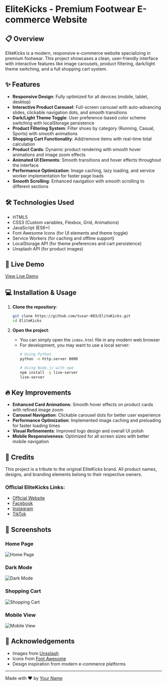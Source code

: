 # EliteKicks - Premium Footwear E-commerce Website

## 📋 Overview

EliteKicks is a modern, responsive e-commerce website specializing in premium footwear. This project showcases a clean, user-friendly interface with interactive features like image carousels, product filtering, dark/light theme switching, and a full shopping cart system.

## ✨ Features

- **Responsive Design**: Fully optimized for all devices (mobile, tablet, desktop)
- **Interactive Product Carousel**: Full-screen carousel with auto-advancing slides, clickable navigation dots, and smooth transitions
- **Dark/Light Theme Toggle**: User preference-based color scheme switching with localStorage persistence
- **Product Filtering System**: Filter shoes by category (Running, Casual, Sports) with smooth animations
- **Shopping Cart Functionality**: Add/remove items with real-time total calculation
- **Product Cards**: Dynamic product rendering with smooth hover animations and image zoom effects
- **Animated UI Elements**: Smooth transitions and hover effects throughout the interface
- **Performance Optimization**: Image caching, lazy loading, and service worker implementation for faster page loads
- **Smooth Scrolling**: Enhanced navigation with smooth scrolling to different sections

## 🛠️ Technologies Used

- HTML5
- CSS3 (Custom variables, Flexbox, Grid, Animations)
- JavaScript (ES6+)
- Font Awesome Icons (for UI elements and theme toggle)
- Service Workers (for caching and offline support)
- LocalStorage API (for theme preferences and cart persistence)
- Unsplash API (for product images)

## 🚀 Live Demo

[View Live Demo](https://elite-kicks.vercel.app/)

## 💻 Installation & Usage

1. **Clone the repository**:
   ```bash
   git clone https://github.com/tusar-003/EliteKicks.git
   cd EliteKicks
   ```

2. **Open the project**:
   - You can simply open the `index.html` file in any modern web browser
   - For development, you may want to use a local server:
     ```bash
     # Using Python
     python -m http.server 8000
     
     # Using Node.js with npm
     npm install -g live-server
     live-server
     ```

## 🔥 Key Improvements

- **Enhanced Card Animations**: Smooth hover effects on product cards with refined image zoom
- **Carousel Navigation**: Clickable carousel dots for better user experience
- **Performance Optimization**: Implemented image caching and preloading for faster loading times
- **Visual Refinements**: Improved logo design and overall UI polish
- **Mobile Responsiveness**: Optimized for all screen sizes with better mobile navigation

## 👏 Credits

This project is a tribute to the original EliteKicks brand. All product names, designs, and branding elements belong to their respective owners.

### Official EliteKicks Links:
- [Official Website](https://elitekicks.shop/)
- [Facebook](https://www.facebook.com/people/Elite-Kicks/100092365220053/)
- [Instagram](https://www.instagram.com/elitekicks.sc)
- [TikTok](https://www.tiktok.com/@elitekicks.sc)

## 📸 Screenshots

### Home Page
![Home Page](/Screenshots/Home-light.png)

### Dark Mode
![Dark Mode](/Screenshots/Home-dark.png)

### Shopping Cart
![Shopping Cart](/Screenshots/Shopping-Cart.png)

### Mobile View
![Mobile View](/Screenshots/Mobile-View.png)



## 👏 Acknowledgements

- Images from [Unsplash](https://unsplash.com)
- Icons from [Font Awesome](https://fontawesome.com)
- Design inspiration from modern e-commerce platforms

---

Made with ❤️ by [Your Name](https://github.com/yourusername)
